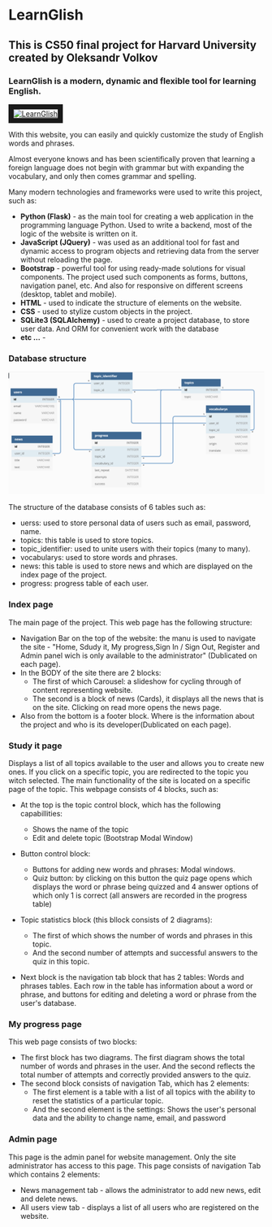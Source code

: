 # LearnGlish

## This is CS50 final project for Harvard University created by Oleksandr Volkov

### LearnGlish is a modern, dynamic and flexible tool for learning English.

<a href="http://www.youtube.com/watch?feature=player_embedded&v=hoKPcnjr0Zs&ab_channel=СашаВолков
" target="_blank"><img src="http://img.youtube.com/vi/hoKPcnjr0Zs&ab_channel=СашаВолков/0.jpg" 
alt="LearnGlish" width="240" height="180" border="10" /></a>

With this website, you can easily and quickly customize the study of English words and phrases.

Almost everyone knows and has been scientifically proven that learning a foreign language does not begin with grammar but with expanding the vocabulary, and only then comes grammar and spelling.

Many modern technologies and frameworks were used to write this project, such as:

- **Python (Flask)** - as the main tool for creating a web application in the programming language Python. Used to write a backend, most of the logic of the website is written on it.
- **JavaScript (JQuery)** - was used as an additional tool for fast and dynamic access to program objects and retrieving data from the server without reloading the page.
- **Bootstrap** - powerful tool for using ready-made solutions for visual components. The project used such components as forms, buttons, navigation panel, etc. And also for responsive on different screens (desktop, tablet and mobile).
- **HTML** - used to indicate the structure of elements on the website.
- **CSS** - used to stylize custom objects in the project.
- **SQLite3 (SQLAlchemy)** - used to create a project database, to store user data. And ORM for convenient work with the database
- **etc ...** -

### Database structure

![alt text](https://github.com/VolkovOleksandr/LearnGlish/blob/main/static/img/db.png "DB")

The structure of the database consists of 6 tables such as:

- uerss: used to store personal data of users such as email, password, name.
- topics: this table is used to store topics.
- topic_identifier: used to unite users with their topics (many to many).
- vocabularys: used to store words and phrases.
- news: this table is used to store news and which are displayed on the index page of the project.
- progress: progress table of each user.

### Index page

The main page of the project. This web page has the following structure:

- Navigation Bar on the top of the website: the manu is used to navigate the site - "Home, Sdudy it, My progress,Sign In / Sign Out, Register and Admin panel wich is only available to the administrator" (Dublicated on each page).
- In the BODY of the site there are 2 blocks:
  - The first of which Carousel: a slideshow for cycling through of content representing website.
  - The second is a block of news (Cards), it displays all the news that is on the site. Clicking on read more opens the news page.
- Also from the bottom is a footer block. Where is the information about the project and who is its developer(Dublicated on each page).

### Study it page

Displays a list of all topics available to the user and allows you to create new ones. If you click on a specific topic, you are redirected to the topic you witch selected.
The main functionality of the site is located on a specific page of the topic.
This webpage consists of 4 blocks, such as:

- At the top is the topic control block, which has the following capabillities:
  - Shows the name of the topic
  - Edit and delete topic (Bootstrap Modal Window)
- Button control block:
  - Buttons for adding new words and phrases: Modal windows.
  - Quiz button: by clicking on this button the quiz page opens which displays the word or phrase being quizzed and 4 answer options of which only 1 is correct (all answers are recorded in the progress table)
- Topic statistics block (this bllock consists of 2 diagrams):

  - The first of which shows the number of words and phrases in this topic.
  - And the second number of attempts and successful answers to the quiz in this topic.

- Next block is the navigation tab block that has 2 tables: Words and phrases tables. Each row in the table has information about a word or phrase, and buttons for editing and deleting a word or phrase from the user's database.

### My progress page

This web page consists of two blocks:

- The first block has two diagrams. The first diagram shows the total number of words and phrases in the user. And the second reflects the total number of attempts and correctly provided answers to the quiz.
- The second block consists of navigation Tab, which has 2 elements:
  - The first element is a table with a list of all topics with the ability to reset the statistics of a particular topic.
  - And the second element is the settings: Shows the user's personal data and the ability to change name, email, and password

### Admin page

This page is the admin panel for website management. Only the site administrator has access to this page.
This page consists of navigation Tab which contains 2 elements:

- News management tab - allows the administrator to add new news, edit and delete news.
- All users view tab - displays a list of all users who are registered on the website.
